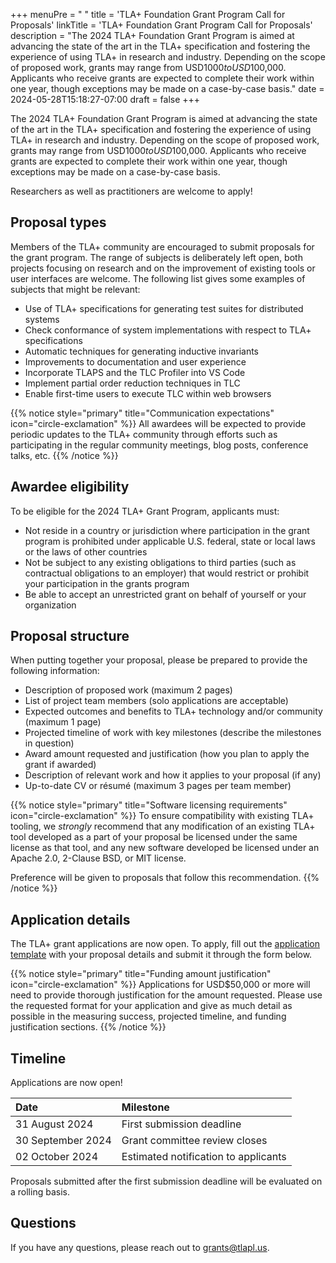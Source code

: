 +++
menuPre = "<i class='fa-fw fas fa-scroll'></i> "
title = 'TLA+ Foundation Grant Program Call for Proposals'
linkTitle = 'TLA+ Foundation Grant Program Call for Proposals'
description = "The 2024 TLA+ Foundation Grant Program is aimed at advancing the state of the art in the TLA+ specification and fostering the experience of using TLA+ in research and industry. Depending on the scope of proposed work, grants may range from USD$1000 to USD$100,000. Applicants who receive grants are expected to complete their work within one year, though exceptions may be made on a case-by-case basis."
date = 2024-05-28T15:18:27-07:00
draft = false
+++

The 2024 TLA+ Foundation Grant Program is aimed at advancing the state of the art in the TLA+ specification and fostering the experience of using TLA+ in research and industry. Depending on the scope of proposed work, grants may range from USD$1000 to USD$100,000. Applicants who receive grants are expected to complete their work within one year, though exceptions may be made on a case-by-case basis.

Researchers as well as practitioners are welcome to apply!

## Proposal types

Members of the TLA+ community are encouraged to submit proposals for the grant program. The range of subjects is deliberately left open, both projects focusing on research and on the improvement of existing tools or user interfaces are welcome. The following list gives some examples of subjects that might be relevant:

- Use of TLA+ specifications for generating test suites for distributed systems
- Check conformance of system implementations with respect to TLA+ specifications
- Automatic techniques for generating inductive invariants
- Improvements to documentation and user experience
- Incorporate TLAPS and the TLC Profiler into VS Code
- Implement partial order reduction techniques in TLC
- Enable first-time users to execute TLC within web browsers

{{% notice style="primary" title="Communication expectations" icon="circle-exclamation" %}}
All awardees will be expected to provide periodic updates to the TLA+ community through efforts such as participating in the regular community meetings, blog posts, conference talks, etc.
{{% /notice %}}

## Awardee eligibility

To be eligible for the 2024 TLA+ Grant Program, applicants must:

- Not reside in a country or jurisdiction where participation in the grant program is prohibited under applicable U.S. federal, state or local laws or the laws of other countries
- Not be subject to any existing obligations to third parties (such as contractual obligations to an employer) that would restrict or prohibit your participation in the grants program
- Be able to accept an unrestricted grant on behalf of yourself or your organization

## Proposal structure

When putting together your proposal, please be prepared to provide the following information:

- Description of proposed work (maximum 2 pages)
- List of project team members (solo applications are acceptable)
- Expected outcomes and benefits to TLA+ technology and/or community (maximum 1 page)
- Projected timeline of work with key milestones (describe the milestones in question)
- Award amount requested and justification (how you plan to apply the grant if awarded)
- Description of relevant work and how it applies to your proposal (if any)
- Up-to-date CV or résumé (maximum 3 pages per team member)

{{% notice style="primary" title="Software licensing requirements" icon="circle-exclamation" %}}
To ensure compatibility with existing TLA+ tooling, we _strongly_ recommend that any modification of an existing TLA+ tool developed as a part of your proposal be licensed under the same license as that tool, and any new software developed be licensed under an Apache 2.0, 2-Clause BSD, or MIT license.

Preference will be given to proposals that follow this recommendation.
{{% /notice %}}

## Application details

The TLA+ grant applications are now open. To apply, fill out the [application template](TLA%2B%20Grant%20Template.docx) with your proposal details and submit it through the form below.

{{% notice style="primary" title="Funding amount justification" icon="circle-exclamation" %}}
Applications for USD$50,000 or more will need to provide thorough justification for the amount requested. Please use the requested format for your application and give as much detail as possible in the measuring success, projected timeline, and funding justification sections.
{{% /notice %}}

<script charset="utf-8" type="text/javascript" src="//js.hsforms.net/forms/embed/v2.js"></script>
<script>
hbspt.forms.create({
region: "na1",
portalId: "8112310",
formId: "153a67b6-b8c9-41cc-8c8f-decfb9826487"
});
</script>

## Timeline
Applications are now open!

| Date | Milestone |
| :--- | :--- |
| 31 August 2024 | First submission deadline |
| 30 September 2024 | Grant committee review closes |
| 02 October 2024 | Estimated notification to applicants |

Proposals submitted after the first submission deadline will be evaluated on a rolling basis.

## Questions

If you have any questions, please reach out to [grants@tlapl.us](mailto:grants@tlapl.us).
